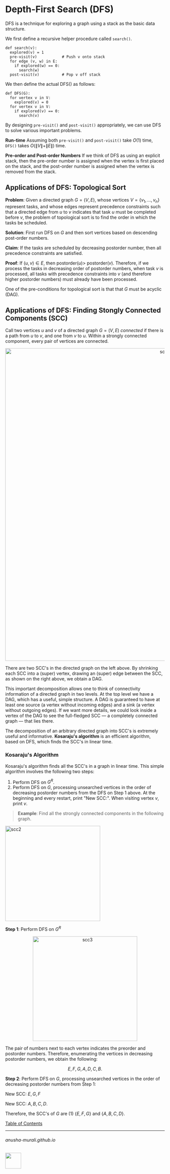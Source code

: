 # Depth-First Search (DFS)

DFS is a technique for exploring a graph using a stack as the basic data structure.

We first define a recursive helper procedure called `search()`.
```
def search(v):
  explored(v) = 1
  pre-visit(v)           # Push v onto stack
  for edge (v, w) in E:
    if explored(w) == 0:
      search(w)
  post-visit(v)          # Pop v off stack
```

We then define the actual DFS() as follows:
```
def DFS(G):
  for vertex v in V:
    explored(v) = 0
  for vertex v in V:
    if explored(v) == 0:
      search(v)
```
By designing `pre-visit()` and `post-visit()` appropriately, we can use DFS to solve various important problems.

**Run-time** Assuming both `pre-visit()` and `post-visit()` take $O(1)$ time, `DFS()` takes $O(\|V\| + \|E\|)$ time.

**Pre-order and Post-order Numbers** If we think of DFS as using an explicit stack, then the pre-order number is assigned when the vertex is first placed on the stack, and the post-order number is assigned when the vertex is removed from the stack.

## Applications of DFS: Topological Sort

**Problem**: Given a directed graph $G = (V, E)$, whose vertices $V = \{v_1, \ldots, v_n\}$ represent tasks, and whose edges represent precedence constraints such that a directed edge from $u$ to $v$ indicates that task $u$ must be completed before $v$, the problem of topological sort is to find the order in which the tasks be scheduled.

**Solution**: First run DFS on $G$ and then sort vertices based on descending post-order numbers.

**Claim**: If the tasks are scheduled by decreasing postorder number, then all precedence constraints are satisfied.

**Proof**: If $(u, v) \in E$, then postorder$(u) >$ postorder$(v)$. Therefore, if we process the tasks in decreasing order of postorder numbers, when task $v$ is processed, all tasks with precedence constraints into $v$ (and therefore higher postorder numbers) must already have been processed.

One of the pre-conditions for topological sort is that that $G$ must be acyclic (DAG).

## Applications of DFS: Finding Stongly Connected Components (SCC)

Call two vertices $u$ and $v$ of a directed graph $G = (V, E)$ *connected* if there is a path from $u$ to $v$, and one from $v$ to $u$. Within a strongly connected component, every pair of vertices are connected.

<p align="center">
  <img width="985" alt="scc" src="https://github.com/user-attachments/assets/a7e047ba-3fbd-4988-b36e-ef760219d01e"> </p>

There are two SCC's in the directed graph on the left above. By shrinking each SCC into a (super) vertex, drawing an (super) edge between the SCC, as shown on the right above, we obtain a DAG.

This important decomposition allows one to think of connectivity information of a directed graph in two levels. At the top level we have a DAG, which has a useful, simple structure. A DAG is guaranteed to have at least one source (a vertex without incoming edges) and a sink (a vertex without outgoing edges). If we want more details, we could look inside a vertex of the DAG to see the full-fledged SCC — a completely connected graph — that lies there.

The decomposition of an arbitrary directed graph into SCC's is extremely useful and informative. **Kosaraju's algorithm** is an efficient algorithm, based on DFS, which finds the SCC's in linear time.

### Kosaraju's Algorithm

Kosaraju's algorithm finds all the SCC's in a graph in linear time. This simple algorithm involves the following two steps:


1. Perform DFS on $G^R$.
2. Perform DFS on $G$, processing unsearched vertices in the order of decreasing postorder numbers from the DFS on Step 1 above. At the beginning and every restart, print "New SCC:". When visiting vertex $v$, print $v$.

> **Example**: Find all the strongly connected components in the following graph.
> <p align="center">
  <img width="300" alt="scc2" src="https://github.com/user-attachments/assets/6b574f2f-060f-4449-9ce7-7aba139175b1"> </p>

**Step 1**: Perform DFS on $G^R$

<p align="center">
  <img width="330" alt="scc3" src="https://github.com/user-attachments/assets/99c38018-38c6-44fc-b647-8a2fe4affdef">
</p>
The pair of numbers next to each vertex indicates the preorder and postorder numbers. Therefore, enumerating the vertices in decreasing postorder numbers, we obtain the following:

$$
E, F, G, A, D, C, B.
$$

**Step 2**: Perform DFS on $G$, processing unsearched vertices in the order of decreasing postorder numbers from Step 1:

New SCC: $E, G, F$

New SCC: $A, B, C, D$.

Therefore, the SCC's of $G$ are (1) $\{E, F, G\}$ and $\{A, B, C, D\}$.

[Table of Contents](./index.md)

* * *
###### anusha-murali.github.io

<img src="https://github.com/anusha-murali/anusha-murali.github.io/assets/111596338/639243aa-2857-4595-a65a-7852762bb002" width="50" height="50"/>

